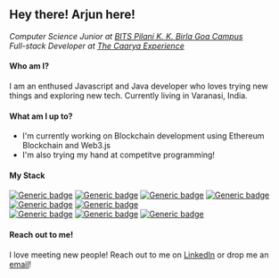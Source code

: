 ## Hey there! Arjun here! 

_Computer Science Junior at [BITS Pilani K. K. Birla Goa Campus](https://www.bits-pilani.ac.in/goa/)_ <br>
_Full-stack Developer at [The Caarya Experience](https://www.linkedin.com/company/caarya/)_

#### Who am I?
I am an enthused Javascript and Java developer who loves trying new things and exploring new tech. Currently living in Varanasi, India.

#### What am I up to?
- I'm currently working on Blockchain development using Ethereum Blockchain and Web3.js
- I'm also trying my hand at competitve programming!

#### My Stack

 [![Generic badge](https://img.shields.io/badge/language-Java-green.svg)](https://shields.io/)
 [![Generic badge](https://img.shields.io/badge/language-JavaScript-green.svg)](https://shields.io/)
 [![Generic badge](https://img.shields.io/badge/language-Kotlin-green.svg)](https://shields.io/)
 [![Generic badge](https://img.shields.io/badge/language-C-green.svg)](https://shields.io/)<br>
 [![Generic badge](https://img.shields.io/badge/framework-Docker-yellow.svg)](https://shields.io/)
 [![Generic badge](https://img.shields.io/badge/framework-Express-yellow.svg)](https://shields.io/)<br>
 [![Generic badge](https://img.shields.io/badge/tech-Android-blue.svg)](https://shields.io/)
 [![Generic badge](https://img.shields.io/badge/tech-Backend_Development-blue.svg)](https://shields.io/)
 [![Generic badge](https://img.shields.io/badge/framework-Blockchain-blue.svg)](https://shields.io/)
#### Reach out to me!
I love meeting new people! Reach out to me on [LinkedIn](https://www.linkedin.com/in/arjun-bajpai/) or drop me an [email](mailto:arjunbajpaiwork@gmail.com)!

